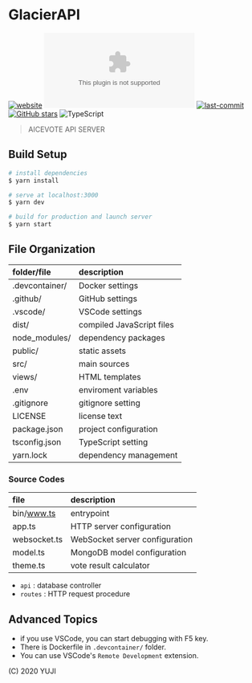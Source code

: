 # GlacierAPI

[![website](https://img.shields.io/website?url=https://api.aicevote.com&style=flat-square)](https://api.aicevote.com)
[![mozilla-observatory](https://img.shields.io/mozilla-observatory/grade/api.aicevote.com?publish&style=flat-square)](https://observatory.mozilla.org/analyze/api.aicevote.com)
[![last-commit](https://img.shields.io/github/last-commit/aicevote/GlacierAPI?style=flat-square)](https://github.com/aicevote/GlacierAPI/commits/master)
[![GitHub stars](https://img.shields.io/github/stars/aicevote/GlacierAPI.svg?style=flat-square)](https://github.com/aicevote/GlacierAPI)
![TypeScript](https://img.shields.io/github/languages/top/aicevote/GlacierAPI.svg?style=flat-square)

> AICEVOTE API SERVER

## Build Setup

``` bash
# install dependencies
$ yarn install

# serve at localhost:3000
$ yarn dev

# build for production and launch server
$ yarn start
```

## File Organization

|folder/file|description|
|:--|:--|
|.devcontainer/|Docker settings|
|.github/|GitHub settings|
|.vscode/|VSCode settings|
|dist/|compiled JavaScript files|
|node_modules/|dependency packages|
|public/|static assets|
|src/|main sources|
|views/|HTML templates|
|.env|enviroment variables|
|.gitignore|gitignore setting|
|LICENSE|license text|
|package.json|project configuration|
|tsconfig.json|TypeScript setting|
|yarn.lock|dependency management|

### Source Codes

|file|description|
|:--|:--|
|bin/www.ts|entrypoint|
|app.ts|HTTP server configuration|
|websocket.ts|WebSocket server configuration|
|model.ts|MongoDB model configuration|
|theme.ts|vote result calculator|

- `api` : database controller
- `routes` : HTTP request procedure

## Advanced Topics

- if you use VSCode, you can start debugging with F5 key.
- There is Dockerfile in `.devcontainer/` folder.
- You can use VSCode's `Remote Development` extension.

(C) 2020 YUJI
